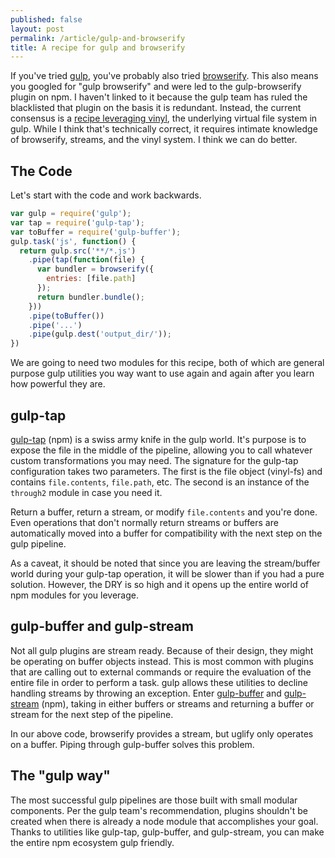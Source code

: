 ```yaml
---
published: false
layout: post
permalink: /article/gulp-and-browserify
title: A recipe for gulp and browserify
---
```


If you've tried [gulp](http://gulpjs.com/), you've probably also tried [browserify](http://browserify.org/). This also means you googled for "gulp browserify" and were led to the gulp-browserify plugin on npm. I haven't linked to it because the gulp team has ruled the blacklisted that plugin on the basis it is redundant. Instead, the current consensus is a [recipe leveraging vinyl](https://github.com/gulpjs/gulp/issues/369), the underlying virtual file system in gulp. While I think that's technically correct, it requires intimate knowledge of browserify, streams, and the vinyl system. I think we can do better.

## The Code
Let's start with the code and work backwards.

```js
var gulp = require('gulp');
var tap = require('gulp-tap');
var toBuffer = require('gulp-buffer');
gulp.task('js', function() {
  return gulp.src('**/*.js')
    .pipe(tap(function(file) {
      var bundler = browserify({
        entries: [file.path]
      });
      return bundler.bundle();
    }))
    .pipe(toBuffer())
    .pipe('...')
    .pipe(gulp.dest('output_dir/'));
})
```

We are going to need two modules for this recipe, both of which are general purpose gulp utilities you way want to use again and again after you learn how powerful they are.

## gulp-tap
[gulp-tap](https://www.npmjs.org/package/gulp-tap) (npm) is a swiss army knife in the gulp world. It's purpose is to expose the file in the middle of the pipeline, allowing you to call whatever custom transformations you may need. The signature for the gulp-tap configuration takes two parameters. The first is the file object (vinyl-fs) and contains `file.contents`, `file.path`, etc. The second is an instance of the `through2` module in case you need it.

Return a buffer, return a stream, or modify `file.contents` and you're done. Even operations that don't normally return streams or buffers are automatically moved into a buffer for compatibility with the next step on the gulp pipeline.

As a caveat, it should be noted that since you are leaving the stream/buffer world during your gulp-tap operation, it will be slower than if you had a pure solution. However, the DRY is so high and it opens up the entire world of npm modules for you leverage.

## gulp-buffer and gulp-stream
Not all gulp plugins are stream ready. Because of their design, they might be operating on buffer objects instead. This is most common with plugins that are calling out to external commands or require the evaluation of the entire file in order to perform a task. gulp allows these utilities to decline handling streams by throwing an exception. Enter [gulp-buffer](https://www.npmjs.org/package/gulp-buffer) and [gulp-stream](https://www.npmjs.org/package/gulp-stream) (npm), taking in either buffers or streams and returning a buffer or stream for the next step of the pipeline.

In our above code, browserify provides a stream, but uglify only operates on a buffer. Piping through gulp-buffer solves this problem.

## The "gulp way"
The most successful gulp pipelines are those built with small modular components. Per the gulp team's recommendation, plugins shouldn't be created when there is already a node module that accomplishes your goal. Thanks to utilities like gulp-tap, gulp-buffer, and gulp-stream, you can make the entire npm ecosystem gulp friendly.
